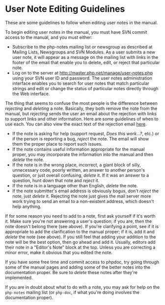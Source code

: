 # User Note Editing Guidelines
These are some guidelines to follow when editing user notes in the manual.

To begin editing user notes in the manual, you must have SVN commit access to the manual, and you must either:
- Subscribe to the php-notes mailing list or newsgroup as described at Mailing Lists, Newsgroups and SVN Modules.
  As a user submits a new user note, it will appear as a message on the mailing list with links in the footer of
  the email that enable you to delete, edit, or reject that particular note.
- Log on to the server at http://master.php.net/manage/user-notes.php using your SVN user ID and password.
  The user notes administration interface enables you to search for user notes that match particular strings
  and edit or change the status of particular notes directly through the Web interface.

The thing that seems to confuse the most people is the difference between *rejecting* and *deleting* a note.
Basically, they both remove the note from the manual, but *rejecting* sends the user an email about the rejection
with links to support links and other information. Here are some guidelines of when to use each. You can also view
the exact text of the rejection email [here](http://git.php.net/?p=web/master.git;a=blob;f=manage/user-notes.php;hb=HEAD).
- If the note is asking for help (support request, *Does this work...?*, etc.) or if the person is reporting a bug,
  *reject* the note. The email will show them the proper place to report such issues.
- If the note contains useful information appropriate for the manual proper, you may incorporate the information
  into the manual and then *delete* the note.
- If the note is in the wrong place, incorrect, a giant block of silly, unnecessary code, poorly written, an answer
  to another person's question, or just overall confusing, *delete* it. If it was an answer to a question, hunt down
  that note and *reject* it.
- If the note is in a language other than English, *delete* the note.
- If the note submitter's email address is obviously bogus, don't *reject* the note, just *delete* it.
  Rejecting the note just gives the mail server more work trying to send an email to a non-existent address,
  which doesn't help anything.

If for some reason you need to add to a note, first ask yourself if it's worth it. Make sure you're not answering
a user's question; if you are, then the note doesn't belong there (see above). If you're clarifying a point, see
if it is appropriate to add the clarification to the manual proper; if it is, add it and *delete* the note (see above). If you still feel that adding your addition to the note will be the best option, then go ahead and add it. Usually, editors add their note in a "Editor's Note" block at the top. Unless you are correcting a minor error, make it obvious that you edited the note.

If you have some free time and commit access to phpdoc, try going through some of the manual pages and adding some of
the better notes into the documentation proper. Be sure to *delete* these notes after they're implemented.

If you are in doubt about what to do with a note, you may ask for help on the `php-notes` mailing list (or `php-doc`,
if what you're doing involves the documentation proper).
